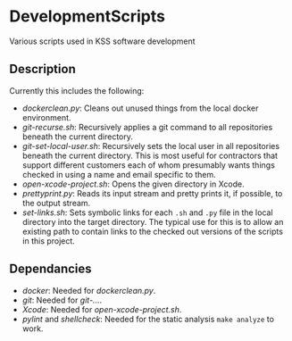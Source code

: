 # DevelopmentScripts

Various scripts used in KSS software development

## Description

Currently this includes the following:

* _dockerclean.py_: Cleans out unused things from the local docker environment. 
* _git-recurse.sh_: Recursively applies a git command to all repositories beneath the current directory.
* _git-set-local-user.sh_: Recursively sets the local user in all repositories beneath the current directory. This
is most useful for contractors that support different customers each of whom presumably wants things
checked in using a name and email specific to them.
* _open-xcode-project.sh_: Opens the given directory in Xcode.
* _prettyprint.py_: Reads its input stream and pretty prints it, if possible, to the output stream.
* _set-links.sh_: Sets symbolic links for each `.sh` and `.py` file in the local directory into the target directory.
The typical use for this is to allow an existing path to contain links to the checked out versions of the
scripts in this project.

## Dependancies

* _docker_: Needed for _dockerclean.py_.
* _git_: Needed for _git-..._.
* _Xcode_: Needed for _open-xcode-project.sh_.
* _pylint_ and _shellcheck_: Needed for the static analysis `make analyze` to work.
